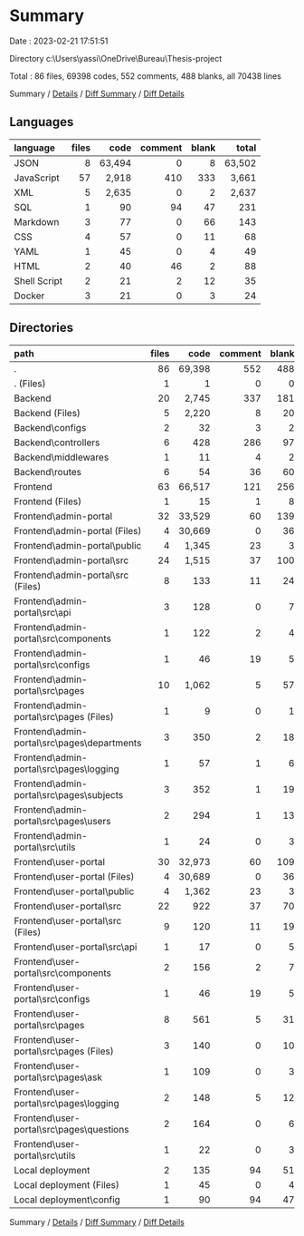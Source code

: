 # Summary

Date : 2023-02-21 17:51:51

Directory c:\\Users\\yassi\\OneDrive\\Bureau\\Thesis-project

Total : 86 files,  69398 codes, 552 comments, 488 blanks, all 70438 lines

Summary / [Details](details.md) / [Diff Summary](diff.md) / [Diff Details](diff-details.md)

## Languages
| language | files | code | comment | blank | total |
| :--- | ---: | ---: | ---: | ---: | ---: |
| JSON | 8 | 63,494 | 0 | 8 | 63,502 |
| JavaScript | 57 | 2,918 | 410 | 333 | 3,661 |
| XML | 5 | 2,635 | 0 | 2 | 2,637 |
| SQL | 1 | 90 | 94 | 47 | 231 |
| Markdown | 3 | 77 | 0 | 66 | 143 |
| CSS | 4 | 57 | 0 | 11 | 68 |
| YAML | 1 | 45 | 0 | 4 | 49 |
| HTML | 2 | 40 | 46 | 2 | 88 |
| Shell Script | 2 | 21 | 2 | 12 | 35 |
| Docker | 3 | 21 | 0 | 3 | 24 |

## Directories
| path | files | code | comment | blank | total |
| :--- | ---: | ---: | ---: | ---: | ---: |
| . | 86 | 69,398 | 552 | 488 | 70,438 |
| . (Files) | 1 | 1 | 0 | 0 | 1 |
| Backend | 20 | 2,745 | 337 | 181 | 3,263 |
| Backend (Files) | 5 | 2,220 | 8 | 20 | 2,248 |
| Backend\\configs | 2 | 32 | 3 | 2 | 37 |
| Backend\\controllers | 6 | 428 | 286 | 97 | 811 |
| Backend\\middlewares | 1 | 11 | 4 | 2 | 17 |
| Backend\\routes | 6 | 54 | 36 | 60 | 150 |
| Frontend | 63 | 66,517 | 121 | 256 | 66,894 |
| Frontend (Files) | 1 | 15 | 1 | 8 | 24 |
| Frontend\\admin-portal | 32 | 33,529 | 60 | 139 | 33,728 |
| Frontend\\admin-portal (Files) | 4 | 30,669 | 0 | 36 | 30,705 |
| Frontend\\admin-portal\\public | 4 | 1,345 | 23 | 3 | 1,371 |
| Frontend\\admin-portal\\src | 24 | 1,515 | 37 | 100 | 1,652 |
| Frontend\\admin-portal\\src (Files) | 8 | 133 | 11 | 24 | 168 |
| Frontend\\admin-portal\\src\\api | 3 | 128 | 0 | 7 | 135 |
| Frontend\\admin-portal\\src\\components | 1 | 122 | 2 | 4 | 128 |
| Frontend\\admin-portal\\src\\configs | 1 | 46 | 19 | 5 | 70 |
| Frontend\\admin-portal\\src\\pages | 10 | 1,062 | 5 | 57 | 1,124 |
| Frontend\\admin-portal\\src\\pages (Files) | 1 | 9 | 0 | 1 | 10 |
| Frontend\\admin-portal\\src\\pages\\departments | 3 | 350 | 2 | 18 | 370 |
| Frontend\\admin-portal\\src\\pages\\logging | 1 | 57 | 1 | 6 | 64 |
| Frontend\\admin-portal\\src\\pages\\subjects | 3 | 352 | 1 | 19 | 372 |
| Frontend\\admin-portal\\src\\pages\\users | 2 | 294 | 1 | 13 | 308 |
| Frontend\\admin-portal\\src\\utils | 1 | 24 | 0 | 3 | 27 |
| Frontend\\user-portal | 30 | 32,973 | 60 | 109 | 33,142 |
| Frontend\\user-portal (Files) | 4 | 30,689 | 0 | 36 | 30,725 |
| Frontend\\user-portal\\public | 4 | 1,362 | 23 | 3 | 1,388 |
| Frontend\\user-portal\\src | 22 | 922 | 37 | 70 | 1,029 |
| Frontend\\user-portal\\src (Files) | 9 | 120 | 11 | 19 | 150 |
| Frontend\\user-portal\\src\\api | 1 | 17 | 0 | 5 | 22 |
| Frontend\\user-portal\\src\\components | 2 | 156 | 2 | 7 | 165 |
| Frontend\\user-portal\\src\\configs | 1 | 46 | 19 | 5 | 70 |
| Frontend\\user-portal\\src\\pages | 8 | 561 | 5 | 31 | 597 |
| Frontend\\user-portal\\src\\pages (Files) | 3 | 140 | 0 | 10 | 150 |
| Frontend\\user-portal\\src\\pages\\ask | 1 | 109 | 0 | 3 | 112 |
| Frontend\\user-portal\\src\\pages\\logging | 2 | 148 | 5 | 12 | 165 |
| Frontend\\user-portal\\src\\pages\\questions | 2 | 164 | 0 | 6 | 170 |
| Frontend\\user-portal\\src\\utils | 1 | 22 | 0 | 3 | 25 |
| Local deployment | 2 | 135 | 94 | 51 | 280 |
| Local deployment (Files) | 1 | 45 | 0 | 4 | 49 |
| Local deployment\\config | 1 | 90 | 94 | 47 | 231 |

Summary / [Details](details.md) / [Diff Summary](diff.md) / [Diff Details](diff-details.md)